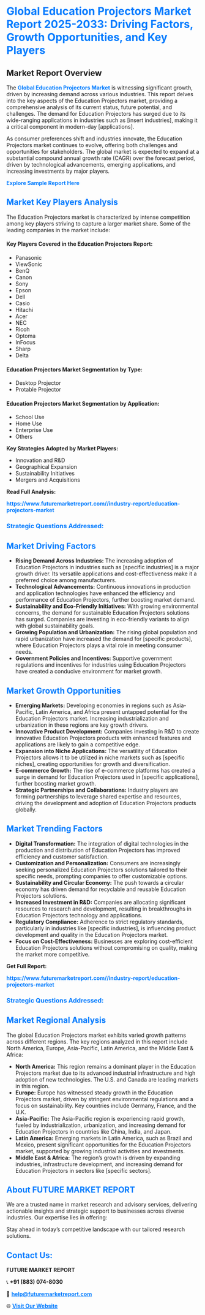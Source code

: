 <h1 style="color: #007BFF;">Global Education Projectors Market Report 2025-2033: Driving Factors, Growth Opportunities, and Key Players</h1>

<section id="overview">
<h2>Market Report Overview</h2>
<p>The <a href="https://www.futuremarketreport.com//industry-report/education-projectors-market" style="color: #007BFF; text-decoration: none;"><strong>Global Education Projectors Market</strong></a> is witnessing significant growth, driven by increasing demand across various industries. This report delves into the key aspects of the Education Projectors market, providing a comprehensive analysis of its current status, future potential, and challenges. The demand for Education Projectors has surged due to its wide-ranging applications in industries such as [insert industries], making it a critical component in modern-day [applications].</p>
<p>As consumer preferences shift and industries innovate, the Education Projectors market continues to evolve, offering both challenges and opportunities for stakeholders. The global market is expected to expand at a substantial compound annual growth rate (CAGR) over the forecast period, driven by technological advancements, emerging applications, and increasing investments by major players.</p>
</section>

<section id="overview">
<p><a href="https://www.futuremarketreport.com//request-sample/reportId=82205" style="color: #007BFF; text-decoration: none;"><strong>Explore Sample Report Here</strong></a></p>
</section>

<section id="key-players">
<h2 style="color: #007BFF;">Market Key Players Analysis</h2>
<p>The Education Projectors market is characterized by intense competition among key players striving to capture a larger market share. Some of the leading companies in the market include:</p>
<h4>Key Players Covered in the Education Projectors Report:</h4>
<ul><li>Panasonic</li><li>ViewSonic</li><li>BenQ</li><li>Canon</li><li>Sony</li><li>Epson</li><li>Dell</li><li>Casio</li><li>Hitachi</li><li>Acer</li><li>NEC</li><li>Ricoh</li><li>Optoma</li><li>InFocus</li><li>Sharp</li><li>Delta</li></ul>
<h4>Education Projectors Market Segmentation by Type:</h4>
<ul><li>Desktop Projector</li><li>Protable Projector</li></ul>

<h4>Education Projectors Market Segmentation by Application:</h4>
<ul><li>School Use</li><li>Home Use</li><li>Enterprise Use</li><li>Others</li></ul>
<p><strong>Key Strategies Adopted by Market Players:</strong></p>
<ul>
<li>Innovation and R&D</li>
<li>Geographical Expansion</li>
<li>Sustainability Initiatives</li>
<li>Mergers and Acquisitions</li>
</ul>
</section>

<section>
<p><strong>Read Full Analysis: </strong></p><a href="https://www.futuremarketreport.com//industry-report/education-projectors-market" style="color: #007BFF; text-decoration: none;"><strong>https://www.futuremarketreport.com//industry-report/education-projectors-market</strong></a>
<h3 style="color: #007BFF;">Strategic Questions Addressed:</h3>
</section>

<section id="driving-factors">
<h2 style="color: #007BFF;">Market Driving Factors</h2>
<ul>
<li><strong>Rising Demand Across Industries:</strong> The increasing adoption of Education Projectors in industries such as [specific industries] is a major growth driver. Its versatile applications and cost-effectiveness make it a preferred choice among manufacturers.</li>
<li><strong>Technological Advancements:</strong> Continuous innovations in production and application technologies have enhanced the efficiency and performance of Education Projectors, further boosting market demand.</li>
<li><strong>Sustainability and Eco-Friendly Initiatives:</strong> With growing environmental concerns, the demand for sustainable Education Projectors solutions has surged. Companies are investing in eco-friendly variants to align with global sustainability goals.</li>
<li><strong>Growing Population and Urbanization:</strong> The rising global population and rapid urbanization have increased the demand for [specific products], where Education Projectors plays a vital role in meeting consumer needs.</li>
<li><strong>Government Policies and Incentives:</strong> Supportive government regulations and incentives for industries using Education Projectors have created a conducive environment for market growth.</li>
</ul>
</section>

<section id="growth-opportunities">
<h2 style="color: #007BFF;">Market Growth Opportunities</h2>
<ul>
<li><strong>Emerging Markets:</strong> Developing economies in regions such as Asia-Pacific, Latin America, and Africa present untapped potential for the Education Projectors market. Increasing industrialization and urbanization in these regions are key growth drivers.</li>
<li><strong>Innovative Product Development:</strong> Companies investing in R&D to create innovative Education Projectors products with enhanced features and applications are likely to gain a competitive edge.</li>
<li><strong>Expansion into Niche Applications:</strong> The versatility of Education Projectors allows it to be utilized in niche markets such as [specific niches], creating opportunities for growth and diversification.</li>
<li><strong>E-commerce Growth:</strong> The rise of e-commerce platforms has created a surge in demand for Education Projectors used in [specific applications], further boosting market growth.</li>
<li><strong>Strategic Partnerships and Collaborations:</strong> Industry players are forming partnerships to leverage shared expertise and resources, driving the development and adoption of Education Projectors products globally.</li>
</ul>
</section>

<section id="trending-factors">
<h2 style="color: #007BFF;">Market Trending Factors</h2>
<ul>
<li><strong>Digital Transformation:</strong> The integration of digital technologies in the production and distribution of Education Projectors has improved efficiency and customer satisfaction.</li>
<li><strong>Customization and Personalization:</strong> Consumers are increasingly seeking personalized Education Projectors solutions tailored to their specific needs, prompting companies to offer customizable options.</li>
<li><strong>Sustainability and Circular Economy:</strong> The push towards a circular economy has driven demand for recyclable and reusable Education Projectors solutions.</li>
<li><strong>Increased Investment in R&D:</strong> Companies are allocating significant resources to research and development, resulting in breakthroughs in Education Projectors technology and applications.</li>
<li><strong>Regulatory Compliance:</strong> Adherence to strict regulatory standards, particularly in industries like [specific industries], is influencing product development and quality in the Education Projectors market.</li>
<li><strong>Focus on Cost-Effectiveness:</strong> Businesses are exploring cost-efficient Education Projectors solutions without compromising on quality, making the market more competitive.</li>
</ul>
</section>

<section>
<p><strong>Get Full Report: </strong></p><a href="https://www.futuremarketreport.com//industry-report/education-projectors-market" style="color: #007BFF; text-decoration: none;"><strong>https://www.futuremarketreport.com//industry-report/education-projectors-market</strong></a>
<h3 style="color: #007BFF;">Strategic Questions Addressed:</h3>
</section>


<section id="regional-analysis">
<h2 style="color: #007BFF;">Market Regional Analysis</h2>
<p>The global Education Projectors market exhibits varied growth patterns across different regions. The key regions analyzed in this report include North America, Europe, Asia-Pacific, Latin America, and the Middle East & Africa:</p>
<ul>
<li><strong>North America:</strong> This region remains a dominant player in the Education Projectors market due to its advanced industrial infrastructure and high adoption of new technologies. The U.S. and Canada are leading markets in this region.</li>
<li><strong>Europe:</strong> Europe has witnessed steady growth in the Education Projectors market, driven by stringent environmental regulations and a focus on sustainability. Key countries include Germany, France, and the U.K.</li>
<li><strong>Asia-Pacific:</strong> The Asia-Pacific region is experiencing rapid growth, fueled by industrialization, urbanization, and increasing demand for Education Projectors in countries like China, India, and Japan.</li>
<li><strong>Latin America:</strong> Emerging markets in Latin America, such as Brazil and Mexico, present significant opportunities for the Education Projectors market, supported by growing industrial activities and investments.</li>
<li><strong>Middle East & Africa:</strong> The region’s growth is driven by expanding industries, infrastructure development, and increasing demand for Education Projectors in sectors like [specific sectors].</li>
</ul>
</section>

<footer>
<h2 style="color: #007BFF;">About FUTURE MARKET REPORT</h2>
<p>We are a trusted name in market research and advisory services, delivering actionable insights and strategic support to businesses across diverse industries. Our expertise lies in offering:</p>

<p>Stay ahead in today’s competitive landscape with our tailored research solutions.</p>

<h2 style="color: #007BFF;">Contact Us:</h2>
<p><strong>FUTURE MARKET REPORT</strong></p>
<p>📞 <strong>+91 (883) 074-8030</strong></p>
<p>📧 <strong><a href="mailto:help@futuremarketreport.com" style="color: #007BFF;">help@futuremarketreport.com</a></strong></p>
<p>🌐 <strong><a href="https://www.futuremarketreport.com/" style="color: #007BFF;">Visit Our Website</a></strong></p>
</footer>
